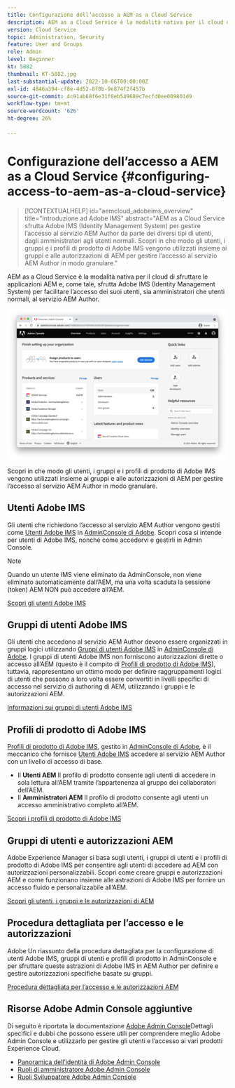 ```yaml
---
title: Configurazione dell’accesso a AEM as a Cloud Service
description: AEM as a Cloud Service è la modalità nativa per il cloud di sfruttare le applicazioni AEM e, come tale, sfrutta Adobe IMS (Identity Management System) per facilitare l’accesso degli utenti, sia amministratori che utenti normali, al servizio AEM Author. Scopri in che modo gli utenti Adobe IMS, i gruppi di utenti e i profili di prodotto vengono utilizzati insieme ai gruppi e alle autorizzazioni AEM per fornire accesso specifico ad AEM Author.
version: Cloud Service
topic: Administration, Security
feature: User and Groups
role: Admin
level: Beginner
kt: 5882
thumbnail: KT-5882.jpg
last-substantial-update: 2022-10-06T00:00:00Z
exl-id: 4846a394-cf8e-4d52-8f8b-9e874f2f457b
source-git-commit: 4c91ab68f6e31f0eb549689c7ecfd0ee009801d9
workflow-type: tm+mt
source-wordcount: '626'
ht-degree: 26%

---
```


# Configurazione dell’accesso a AEM as a Cloud Service {#configuring-access-to-aem-as-a-cloud-service}

>[!CONTEXTUALHELP]
>id="aemcloud_adobeims_overview"
>title="Introduzione ad Adobe IMS"
>abstract="AEM as a Cloud Service sfrutta Adobe IMS (Identity Management System) per gestire l’accesso al servizio AEM Author da parte dei diversi tipi di utenti, dagli amministratori agli utenti normali. Scopri in che modo gli utenti, i gruppi e i profili di prodotto di Adobe IMS vengono utilizzati insieme ai gruppi e alle autorizzazioni di AEM per gestire l’accesso al servizio AEM Author in modo granulare."

AEM as a Cloud Service è la modalità nativa per il cloud di sfruttare le applicazioni AEM e, come tale, sfrutta Adobe IMS (Identity Management System) per facilitare l’accesso dei suoi utenti, sia amministratori che utenti normali, al servizio AEM Author.

![Adobe Admin Console](./assets/hero.png)

Scopri in che modo gli utenti, i gruppi e i profili di prodotto di Adobe IMS vengono utilizzati insieme ai gruppi e alle autorizzazioni di AEM per gestire l’accesso al servizio AEM Author in modo granulare.

## Utenti Adobe IMS

Gli utenti che richiedono l’accesso al servizio AEM Author vengono gestiti come [Utenti Adobe IMS](https://helpx.adobe.com/it/enterprise/using/set-up-identity.html) in [AdminConsole di Adobe](https://adminconsole.adobe.com). Scopri cosa si intende per utenti di Adobe IMS, nonché come accedervi e gestirli in Admin Console.

>[!NOTE]
>
>Quando un utente IMS viene eliminato da AdminConsole, non viene eliminato automaticamente dall’AEM, ma una volta scaduta la sessione (token) AEM NON può accedere all’AEM.


[Scopri gli utenti Adobe IMS](./adobe-ims-users.md)

## Gruppi di utenti Adobe IMS

Gli utenti che accedono al servizio AEM Author devono essere organizzati in gruppi logici utilizzando [Gruppi di utenti Adobe IMS](https://helpx.adobe.com/it/enterprise/using/user-groups.html) in [AdminConsole di Adobe](https://adminconsole.adobe.com). I gruppi di utenti Adobe IMS non forniscono autorizzazioni dirette o accesso all’AEM (questo è il compito di [Profili di prodotto di Adobe IMS](#adobe-ims-product-profiles)), tuttavia, rappresentano un ottimo modo per definire raggruppamenti logici di utenti che possono a loro volta essere convertiti in livelli specifici di accesso nel servizio di authoring di AEM, utilizzando i gruppi e le autorizzazioni AEM.

[Informazioni sui gruppi di utenti Adobe IMS](./adobe-ims-user-groups.md)

## Profili di prodotto di Adobe IMS

[Profili di prodotto di Adobe IMS](https://helpx.adobe.com/enterprise/using/manage-permissions-and-roles.html), gestito in [AdminConsole di Adobe](https://adminconsole.adobe.com), è il meccanico che fornisce [Utenti Adobe IMS](#adobe-ims-users) accedere al servizio AEM Author con un livello di accesso di base.

+ Il __Utenti AEM__ Il profilo di prodotto consente agli utenti di accedere in sola lettura all’AEM tramite l’appartenenza al gruppo dei collaboratori dell’AEM.
+ Il __Amministratori AEM__ Il profilo di prodotto consente agli utenti un accesso amministrativo completo all’AEM.

[Scopri i profili di prodotto di Adobe IMS](./adobe-ims-product-profiles.md)

## Gruppi di utenti e autorizzazioni AEM

Adobe Experience Manager si basa sugli utenti, i gruppi di utenti e i profili di prodotto di Adobe IMS per consentire agli utenti di accedere ad AEM con autorizzazioni personalizzabili. Scopri come creare gruppi e autorizzazioni AEM e come funzionano insieme alle astrazioni di Adobe IMS per fornire un accesso fluido e personalizzabile all’AEM.

[Scopri gli utenti, i gruppi e le autorizzazioni di AEM](./aem-users-groups-and-permissions.md)

## Procedura dettagliata per l’accesso e le autorizzazioni

Adobe Un riassunto della procedura dettagliata per la configurazione di utenti Adobe IMS, gruppi di utenti e profili di prodotto in AdminConsole e per sfruttare queste astrazioni di Adobe IMS in AEM Author per definire e gestire autorizzazioni specifiche basate su gruppi.

[Procedura dettagliata per l’accesso e le autorizzazioni AEM](./walk-through.md)

## Risorse Adobe Admin Console aggiuntive

Di seguito è riportata la documentazione [Adobe Admin Console](https://adminconsole.adobe.com)Dettagli specifici e dubbi che possono essere utili per comprendere meglio Adobe Admin Console e utilizzarlo per gestire gli utenti e l’accesso ai vari prodotti Experience Cloud.

+ [Panoramica dell’identità di Adobe Admin Console](https://helpx.adobe.com/it/enterprise/using/identity.html)
+ [Ruoli di amministratore Adobe Admin Console](https://helpx.adobe.com/enterprise/using/admin-roles.html)
+ [Ruoli Sviluppatore Adobe Admin Console](https://helpx.adobe.com/enterprise/using/manage-developers.html)
